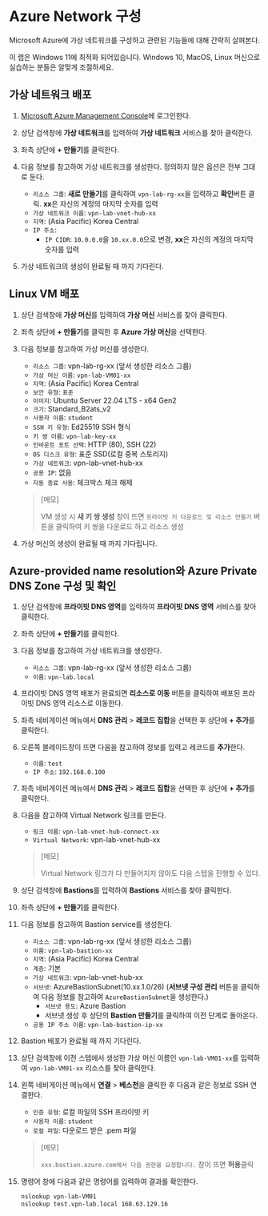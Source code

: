 # Azure Network 구성
Microsoft Azure에 가상 네트워크를 구성하고 관련된 기능들에 대해 간략히 살펴본다.

이 랩은 Windows 11에 최적화 되어있습니다. Windows 10, MacOS, Linux 머신으로 실습하는 분들은 알맞게 조절하세요.

## 가상 네트워크 배포
1. [Microsoft Azure Management Console](https://portal.azure.com)에 로그인한다.

1. 상단 검색창에 **가상 네트워크**를 입력하여 **가상 네트워크** 서비스를 찾아 클릭한다.

1. 좌측 상단에 **+ 만들기**를 클릭한다.

1. 다음 정보를 참고하여 가상 네트워크를 생성한다. 정의하지 않은 옵션은 전부 그대로 둔다.
    - `리소스 그룹`: **새로 만들기**를 클릭하여 `vpn-lab-rg-xx`을 입력하고 **확인**버튼 클릭. **xx**은 자신의 계정의 마지막 숫자를 입력
    - `가상 네트워크 이름`: `vpn-lab-vnet-hub-xx`
    - `지역`: (Asia Pacific) Korea Central
    - `IP 주소`:
        - `IP CIDR`: `10.0.0.0`을 `10.xx.0.0`으로 변경, **xx**은 자신의 계정의 마지막 숫자를 입력

1. 가상 네트워크의 생성이 완료될 때 까지 기다린다.

## Linux VM 배포
1. 상단 검색창에 **가상 머신**를 입력하여 **가상 머신** 서비스를 찾아 클릭한다.

1. 좌측 상단에 **+ 만들기**를 클릭한 후 **Azure 가상 머신**을 선택한다.

1. 다음 정보를 참고하여 가상 머신를 생성한다.
    - `리소스 그룹`: vpn-lab-rg-xx (앞서 생성한 리소스 그룹)
    - `가상 머신 이름`: `vpn-lab-VM01-xx`
    - `지역`: (Asia Pacific) Korea Central
    - `보안 유형`: `표준`
    - `이미지`: Ubuntu Server 22.04 LTS - x64 Gen2
    - `크기`: Standard_B2ats_v2
    - `사용자 이름`: `student`
    - `SSH 키 유형`: Ed25519 SSH 형식
    - `키 쌍 이름`: `vpn-lab-key-xx`
    - `인바운트 포트 선택`: HTTP (80), SSH (22)
    - `OS 디스크 유형`: 표준 SSD(로컬 중복 스토리지)
    - `가상 네트워크`: vpn-lab-vnet-hub-xx
    - `공용 IP`: 없음
    - `자동 종료 사용`: 체크박스 체크 해제

    > [메모]
    >
    > VM 생성 시 **새 키 쌍 생성** 창이 뜨면 `프라이빗 키 다운로드 및 리소스 만들기` 버튼을 클릭하여 키 쌍을 다운로드 하고 리소스 생성

1. 가상 머신의 생성이 완료될 때 까지 기다립니다.

## Azure-provided name resolution와 Azure Private DNS Zone 구성 및 확인
1. 상단 검색창에 **프라이빗 DNS 영역**를 입력하여 **프라이빗 DNS 영역** 서비스를 찾아 클릭한다.

1. 좌측 상단에 **+ 만들기**를 클릭한다.

1. 다음 정보를 참고하여 가상 네트워크를 생성한다.
    - `리소스 그룹`: vpn-lab-rg-xx (앞서 생성한 리소스 그룹)
    - `이름`: `vpn-lab.local`

1. 프라이빗 DNS 영역 배포가 완료되면 **리소스로 이동** 버튼을 클릭하여 배포된 프라이빗 DNS 영역 리소스로 이동한다.

1. 좌측 네비게이션 메뉴에서 **DNS 관리** > **레코드 집합**을 선택한 후 상단에 **+ 추가**를 클릭한다.

1. 오른쪽 블레이드창이 뜨면 다음을 참고하여 정보를 입력고 레코드를 **추가**한다.
    - `이름`: `test`
    - `IP 주소`: `192.168.0.100`

1. 좌측 네비게이션 메뉴에서 **DNS 관리** > **레코드 집합**을 선택한 후 상단에 **+ 추가**를 클릭한다.

1. 다음을 참고하여 Virtual Network 링크를 만든다.
    - `링크 이름`: `vpn-lab-vnet-hub-connect-xx`
    - `Virtual Network`: vpn-lab-vnet-hub-xx

    > [메모]
    >
    > Virtual Network 링크가 다 만들어지지 않아도 다음 스텝을 진행할 수 있다.

1. 상단 검색창에 **Bastions**를 입력하여 **Bastions** 서비스를 찾아 클릭한다.

1. 좌측 상단에 **+ 만들기**를 클릭한다.

1. 다음 정보를 참고하여 Bastion service를 생성한다.
    - `리소스 그룹`: vpn-lab-rg-xx (앞서 생성한 리소스 그룹)
    - `이름`: `vpn-lab-bastion-xx`
    - `지역`: (Asia Pacific) Korea Central
    - `계층`: 기본
    - `가상 네트워크`: vpn-lab-vnet-hub-xx
    - `서브넷`: AzureBastionSubnet(10.xx.1.0/26) (**서브넷 구성 관리** 버튼을 클릭하여 다음 정보를 참고하여 `AzureBastionSubnet`을 생성한다.)
        - `서브넷 용도`: Azure Bastion
        - 서브넷 생성 후 상단의 **Bastion 만들기**를 클릭하여 이전 단계로 돌아온다.
    - `공용 IP 주소 이름`: `vpn-lab-bastion-ip-xx`

1. Bastion 배포가 완료될 때 까지 기다린다.

1. 상단 검색창에 이전 스텝에서 생성한 가상 머신 이름인 `vpn-lab-VM01-xx`를 입력하여 `vpn-lab-VM01-xx` 리소스를 찾아 클릭한다.

1. 왼쪽 네비게이션 메뉴에서 **연결** > **베스천**을 클릭한 후 다음과 같은 정보로 SSH 연결한다.
    - `인증 유형`: 로컬 파일의 SSH 프라이빗 키
    - `사용자 이름`: `student`
    - `로컬 파일`: 다운로드 받은 .pem 파일
    
    > [메모]
    >
    > `xxx.bastion.azure.com에서 다음 권한을 요청합니다.` 창이 뜨면 **허용**클릭

1. 명령어 창에 다음과 같은 명령어를 입력하여 결과를 확인한다.
    ```bash
    nslookup vpn-lab-VM01
    nslookup test.vpn-lab.local 168.63.129.16
    ```
